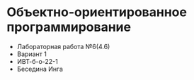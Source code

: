 # Объектно-ориентированное программирование

- Лабораторная работа №6(4.6)
- Вариант 1
- ИВТ-б-о-22-1
- Беседина Инга